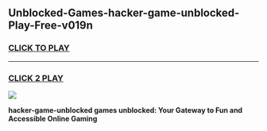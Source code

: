 
## Unblocked-Games-hacker-game-unblocked-Play-Free-v019n
<h3>
<a href="https://premium76.site?title=hacker-game-unblocked&ref=09A">CLICK TO PLAY</a></h3>
<hr>

<h3>
<a href="https://premium76.site?title=hacker-game-unblocked&ref=09A">CLICK 2 PLAY</a>
  
</h3>

<a href="https://premium76.site?title=hacker-game-unblocked&ref=09A"><img src="https://clearcache.store/games.png"></a>


**hacker-game-unblocked games unblocked: Your Gateway to Fun and Accessible Online Gaming**
